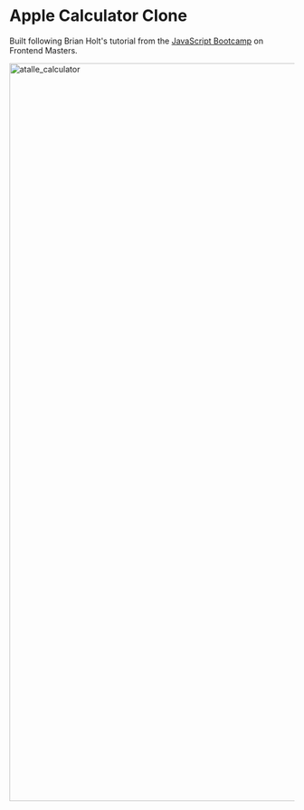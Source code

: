 # Apple Calculator Clone
Built following Brian Holt's tutorial from the [JavaScript Bootcamp](https://frontendmasters.github.io/bootcamp/calculator) on Frontend Masters. 

<img width="1303" alt="atalle_calculator" src="https://user-images.githubusercontent.com/66145951/126085246-4d78ace5-2353-4cce-89de-38fe815ff9f3.png">
